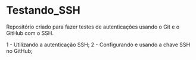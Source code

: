 # Testando_SSH
Repositório criado para fazer testes de autenticações usando o Git e o GitHub com o SSH.

1 - Utilizando a autenticação SSH;
2 - Configurando e usando a chave SSH no GitHub; 